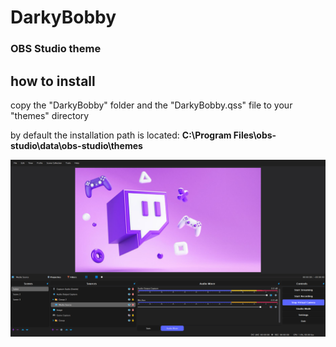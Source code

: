 # DarkyBobby
### OBS Studio theme 

## how to install
copy the "DarkyBobby" folder and the "DarkyBobby.qss" file to your "themes" directory

by default the installation path is located: **C:\Program Files\obs-studio\data\obs-studio\themes**

![Screenshot](./screenshot.PNG)
